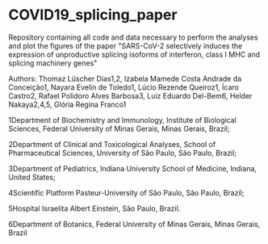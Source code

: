 # COVID19_splicing_paper
Repository containing all code and data necessary to perform the analyses and plot the figures of the paper 
"SARS-CoV-2 selectively induces the expression of unproductive splicing isoforms of interferon, class I MHC and splicing machinery genes"

Authors:
Thomaz Lüscher Dias1,2, Izabela Mamede Costa Andrade da Conceição1, Nayara Evelin de Toledo1, Lúcio Rezende Queiroz1, Ícaro Castro2, 
Rafael Polidoro Alves Barbosa3, Luiz Eduardo Del-Bem6, Helder Nakaya2,4,5, Glória Regina Franco1

1Department of Biochemistry and Immunology, Institute of Biological Sciences, Federal University of Minas Gerais, Minas Gerais, Brazil;

2Department of Clinical and Toxicological Analyses, School of Pharmaceutical Sciences, University of São Paulo, São Paulo, Brazil;

3Department of Pediatrics, Indiana University School of Medicine, Indiana, United States;

4Scientific Platform Pasteur-University of São Paulo, São Paulo, Brazil;

5Hospital Israelita Albert Einstein, São Paulo, Brazil.

6Department of Botanics, Federal University of Minas Gerais, Minas Gerais, Brazil
